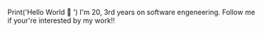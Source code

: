  Print('Hello World 👋 ')
 I'm 20, 3rd years on software engeneering.
 Follow me if your're interested by my work!!


<!---
branGitfox/branGitfox is a ✨ special ✨ repository because its `README.md` (this file) appears on your GitHub profile.
You can click the Preview link to take a look at your changes.
--->
